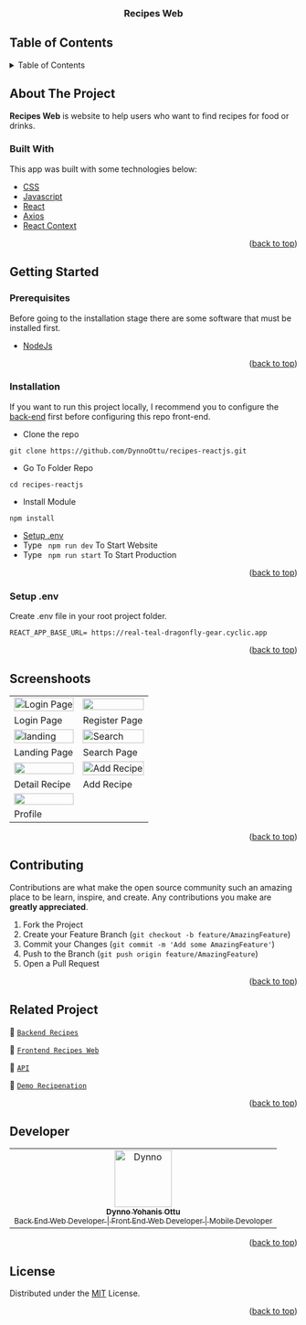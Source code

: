 <div id="top"></div>

<!-- PROJECT LOGO -->
<br />
<div align="center">

  <h3 align="center">Recipes Web</h3>
</div>

<!-- TABLE OF CONTENTS -->

## Table of Contents

<details>
  <summary>Table of Contents</summary>
  <ol>
    <li>
      <a href="#about-the-project">About The Project</a>
      <ul>
        <li><a href="#built-with">Built With</a></li>
      </ul>
    </li>
    <li>
      <a href="#getting-started">Getting Started</a>
      <ul>
        <li><a href="#prerequisites">Prerequisites</a></li>
        <li><a href="#installation">Installation</a></li>
        <li><a href="#setup-env-example">Setup .env example</a></li>
      </ul>
    </li>
    <li><a href="#screenshoots">Screenshots</a></li>
    <li><a href="#contributing">Contributing</a></li>
    <li><a href="#related-project">Related Project</a></li>
    <li><a href="#our-team">Contact</a></li>
    <li><a href="#license">License</a></li>
  </ol>
</details>

<!-- ABOUT THE PROJECT -->

## About The Project

**Recipes Web** is website to help users who want to find recipes for food or drinks.

### Built With

This app was built with some technologies below:

- [CSS](https://developer.mozilla.org/en-US/docs/Web/CSS)
- [Javascript](https://www.javascript.com/)
- [React](https://reactjs.org/)
- [Axios](https://axios-http.com/)
- [React Context](https://reactjs.org/docs/context.html)

<p align="right">(<a href="#top">back to top</a>)</p>

<!-- GETTING STARTED -->

## Getting Started

### Prerequisites

Before going to the installation stage there are some software that must be installed first.

- [NodeJs](https://nodejs.org/en/download/)

<p align="right">(<a href="#top">back to top</a>)</p>

### Installation

If you want to run this project locally, I recommend you to configure the [back-end](https://github.com/DynnoOttu/Recipes-API.git) first before configuring this repo front-end.

- Clone the repo

```
git clone https://github.com/DynnoOttu/recipes-reactjs.git
```

- Go To Folder Repo

```
cd recipes-reactjs
```

- Install Module

```
npm install
```

- <a href="#setup-env">Setup .env</a>
- Type ` npm run dev` To Start Website
- Type ` npm run start` To Start Production

<p align="right">(<a href="#top">back to top</a>)</p>

### Setup .env

Create .env file in your root project folder.

```
REACT_APP_BASE_URL= https://real-teal-dragonfly-gear.cyclic.app
```

<p align="right">(<a href="#top">back to top</a>)</p>

## Screenshoots

<p align="center" display=flex>
   
<table>
 
  <tr>
    <td><image src="https://res.cloudinary.com/dzs9aijqab/image/upload/v1685992174/screenshot%20recipes-ReactJs/login_p9btbe.png" alt="Login Page" width=100%></td>
    <td><image src="https://res.cloudinary.com/dzs9aijqab/image/upload/v1685992348/screenshot%20recipes-ReactJs/screencapture-recipes-reactjs-vercel-app-register-2023-06-06-03_12_09_pnwvc1.png" width=100%/></td>
  </tr>
   <tr>
    <td>Login Page</td>
    <td>Register Page</td>
  </tr>
  <tr>
    <td><image src="https://res.cloudinary.com/dzs9aijqab/image/upload/v1685992431/screenshot%20recipes-ReactJs/landing_page_squqbx.png" alt="landing" width=100%></td>
    <td><image src="https://res.cloudinary.com/dzs9aijqab/image/upload/v1685992509/screenshot%20recipes-ReactJs/screencapture-recipes-reactjs-vercel-app-search-menu-2023-06-06-03_14_52_ui0ovt.png" alt="Search" width=100%/></td>
  </tr>
  <tr>
    <td>Landing Page</td>
    <td>Search Page</td>
  </tr>
  <tr>
    <td><image src="https://res.cloudinary.com/dzs9aijqab/image/upload/v1685992913/screenshot%20recipes-ReactJs/screencapture-recipes-reactjs-vercel-app-detail-menu-46-2023-06-06-03_21_25_teflwr.png" width=100%></td>
    <td><image src="https://res.cloudinary.com/dzs9aijqab/image/upload/v1685992979/screenshot%20recipes-ReactJs/screencapture-recipes-reactjs-vercel-app-add-menu-2023-06-06-03_22_14_ot79rt.png" alt="Add Recipe" width=100%/></td>
  </tr>
  <tr>
    <td>Detail Recipe</td>
    <td>Add Recipe</td>
  </tr>
  <tr>
    <td><image src="https://res.cloudinary.com/dzs9aijqab/image/upload/v1685992977/screenshot%20recipes-ReactJs/screencapture-recipes-reactjs-vercel-app-profile-2023-06-06-03_22_38_tdtcst.png" width=100%></td>
  </tr>
  <tr>
    <td>Profile</td>
  </tr>
</table>
      
</p>
<p align="right">(<a href="#top">back to top</a>)</p>

## Contributing

Contributions are what make the open source community such an amazing place to be learn, inspire, and create. Any contributions you make are **greatly appreciated**.

1. Fork the Project
2. Create your Feature Branch (`git checkout -b feature/AmazingFeature`)
3. Commit your Changes (`git commit -m 'Add some AmazingFeature'`)
4. Push to the Branch (`git push origin feature/AmazingFeature`)
5. Open a Pull Request

<p align="right">(<a href="#top">back to top</a>)</p>

## Related Project

:rocket: [`Backend Recipes`](https://github.com/DynnoOttu/Recipes-API)

:rocket: [`Frontend Recipes Web`](https://github.com/DynnoOttu/recipes-reactjs)

:rocket: [`API`](https://real-teal-dragonfly-gear.cyclic.app)

:rocket: [`Demo Recipenation`](https://recipes-reactjs.vercel.app/)

<p align="right">(<a href="#top">back to top</a>)</p>

## Developer

<center>
  <table>
    <tr>
      <td align="center">
        <a href="https://github.com/DynnoOttu">
          <img width="100" src="https://res.cloudinary.com/dzs9aijqab/image/upload/v1685061849/recipes/kbgsfitfo3x2aikonhng.jpg" alt="Dynno"><br/>
          <sub><b>Dynno Yohanis Ottu</b></sub> <br/>
          <sub>Back End Web Developer | Front End Web Developer | Mobile Devoloper</sub>
        </a>
      </td>
  </table>
</center>

<p align="right">(<a href="#top">back to top</a>)</p>

## License

Distributed under the [MIT](/LICENSE) License.

<p align="right">(<a href="#top">back to top</a>)</p>
